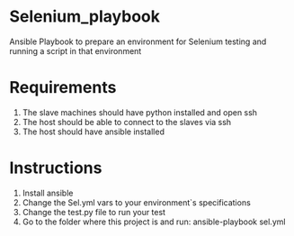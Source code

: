 # Selenium_playbook
Ansible Playbook to prepare an environment for Selenium testing and running a script in that environment

# Requirements
1. The slave machines should have python installed and open ssh
2. The host should be able to connect to the slaves via ssh
3. The host should have ansible installed

# Instructions
1. Install ansible
2. Change the Sel.yml vars to your environment`s specifications
3. Change the test.py file to run your test
4. Go to the folder where this project is and run: ansible-playbook sel.yml
